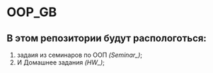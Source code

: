 # OOP_GB
## В этом репозитории будут распологоться:
1. задаия из семинаров по ООП *(Seminar_)*;
2. И Домашнее задания *(HW_)*;
